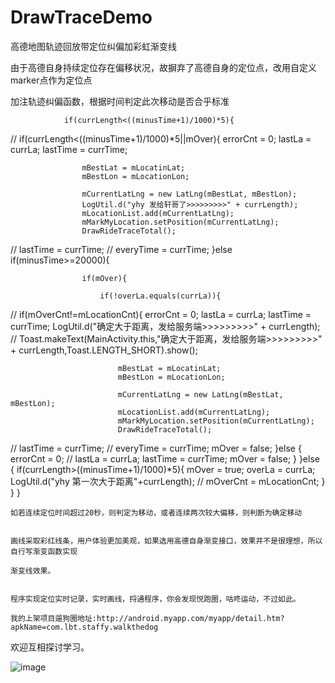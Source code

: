 # DrawTraceDemo
高德地图轨迹回放带定位纠偏加彩虹渐变线


由于高德自身持续定位存在偏移状况，故摒弃了高德自身的定位点，改用自定义marker点作为定位点

加注轨迹纠偏函数，根据时间判定此次移动是否合乎标准

                if(currLength<((minusTime+1)/1000)*5){
//                if(currLength<((minusTime+1)/1000)*5||mOver){
                    errorCnt = 0;
                    lastLa = currLa;
                    lastTime = currTime;

                    mBestLat = mLocatinLat;
                    mBestLon = mLocationLon;

                    mCurrentLatLng = new LatLng(mBestLat, mBestLon);
                    LogUtil.d("yhy 发给轩哥了>>>>>>>>>" + currLength);
                    mLocationList.add(mCurrentLatLng);
                    mMarkMyLocation.setPosition(mCurrentLatLng);
                    DrawRideTraceTotal();
//                lastTime = currTime;
//                    everyTime = currTime;
                }else if(minusTime>=20000){


                    if(mOver){

                        if(!overLa.equals(currLa)){
//                   if(mOverCnt!=mLocationCnt){
                            errorCnt = 0;
                            lastLa = currLa;
                            lastTime = currTime;
                            LogUtil.d("确定大于距离，发给服务端>>>>>>>>>" + currLength);
//                            Toast.makeText(MainActivity.this,"确定大于距离，发给服务端>>>>>>>>>" + currLength,Toast.LENGTH_SHORT).show();


                            mBestLat = mLocatinLat;
                            mBestLon = mLocationLon;

                            mCurrentLatLng = new LatLng(mBestLat, mBestLon);
                            mLocationList.add(mCurrentLatLng);
                            mMarkMyLocation.setPosition(mCurrentLatLng);
                            DrawRideTraceTotal();
//                lastTime = currTime;
//                            everyTime = currTime;
                            mOver = false;
                        }else {
                            errorCnt = 0;
//                       lastLa = currLa;
                            lastTime = currTime;
                            mOver = false;
                        }
                    }else {
                        if(currLength>((minusTime+1)/1000)*5){
                            mOver = true;
                            overLa = currLa;
                            LogUtil.d("yhy 第一次大于距离"+currLength);
//                            mOverCnt = mLocationCnt;
                        }
                    }
        }
        
    如若连续定位时间超过20秒，则判定为移动，或者连续两次较大偏移，则判断为确定移动
    
    
    画线采取彩红线条，用户体验更加美观，如果选用高德自身渐变接口，效果并不是很理想，所以自行写渐变函数实现
    
    渐变线效果。
    
    
    程序实现定位实时记录，实时画线，捋通程序，你会发现悦跑圈，咕咚运动，不过如此。
    
    我的上架项目遛狗圈地址:http://android.myapp.com/myapp/detail.htm?apkName=com.lbt.staffy.walkthedog
    
  
  欢迎互相探讨学习。
  
  ![image](https://github.com/qweyhy/DrawTraceDemo/blob/master/screenshot/draw.jpg)
        
   
    
